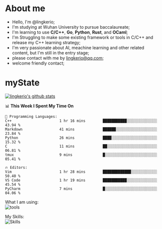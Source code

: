 # About me

- Hello, I'm @lingkerio; 
- I'm studying at Wuhan University to pursue baccalaureate;
- I'm learning to use **C/C++**, **Go**, **Python**, **Rust**, and **OCaml**;
- I'm Struggling to make some existing framework or tools in C/C++ and release my C++ learning strategy;
- I'm very passionate about AI, meachine learning and other related content, but I'm still in the entry stage;
- please contact with me by lingkerio@qq.com;
- welcome friendly contact;


# myState
[![lingkerio's github stats](https://github-readme-stats.vercel.app/api?username=lingkerio&count_private=true&show_icons=true&theme=radical "![lingkerio's github stats")](https://github.com/anuraghazra/github-readme-stats)

<!--[![Top Langs](https://github-readme-stats.vercel.app/api/top-langs/?username=lingkerio&layout=compact)](https://github.com/anuraghazra/github-readme-stats)-->

<!--START_SECTION:waka-->
📊 **This Week I Spent My Time On** 

```text
💬 Programming Languages: 
C++                      1 hr 16 mins        ███████████░░░░░░░░░░░░░░   43.94 % 
Markdown                 41 mins             ██████░░░░░░░░░░░░░░░░░░░   23.84 % 
Python                   26 mins             ████░░░░░░░░░░░░░░░░░░░░░   15.32 % 
C                        11 mins             ██░░░░░░░░░░░░░░░░░░░░░░░   06.81 % 
tmux                     9 mins              █░░░░░░░░░░░░░░░░░░░░░░░░   05.41 % 

🔥 Editors: 
Vim                      1 hr 28 mins        █████████████░░░░░░░░░░░░   50.40 % 
VS Code                  1 hr 19 mins        ███████████░░░░░░░░░░░░░░   45.54 % 
PyCharm                  7 mins              █░░░░░░░░░░░░░░░░░░░░░░░░   04.06 % 
```


<!--END_SECTION:waka-->

What I am using:  
![tools](https://skillicons.dev/icons?i=discord,twitter,gitlab,git,github,neovim,vim,md,matlab,stackoverflow,visualstudio,vscode)  


My Skills:  
![Skills](https://skillicons.dev/icons?i=bash,c,cpp,cmake,ocaml,docker,latex,go,html,v,codepen,java,linux,powershell,py,qt,regex,rust,php)  

